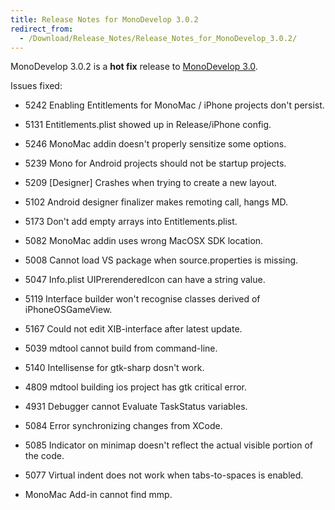 ```yaml
---
title: Release Notes for MonoDevelop 3.0.2
redirect_from:
  - /Download/Release_Notes/Release_Notes_for_MonoDevelop_3.0.2/
---
```


MonoDevelop 3.0.2 is a **hot fix** release to [MonoDevelop 3.0](/documentation/release-notes/whats-new-in-monodevelop-3.0/ "Download/What's new in MonoDevelop 3.0").

Issues fixed:

-   5242 Enabling Entitlements for MonoMac / iPhone projects don't persist.
-   5131 Entitlements.plist showed up in Release/iPhone config.
-   5246 MonoMac addin doesn't properly sensitize some options.
-   5239 Mono for Android projects should not be startup projects.
-   5209 [Designer] Crashes when trying to create a new layout.
-   5102 Android designer finalizer makes remoting call, hangs MD.
-   5173 Don't add empty arrays into Entitlements.plist.
-   5082 MonoMac addin uses wrong MacOSX SDK location.
-   5008 Cannot load VS package when source.properties is missing.
-   5047 Info.plist UIPrerenderedIcon can have a string value.
-   5119 Interface builder won't recognise classes derived of iPhoneOSGameView.
-   5167 Could not edit XIB-interface after latest update.
-   5039 mdtool cannot build from command-line.
-   5140 Intellisense for gtk-sharp dosn't work.
-   4809 mdtool building ios project has gtk critical error.
-   4931 Debugger cannot Evaluate TaskStatus variables.
-   5084 Error synchronizing changes from XCode.
-   5085 Indicator on minimap doesn't reflect the actual visible portion of the code.

-   5077 Virtual indent does not work when tabs-to-spaces is enabled.

-   MonoMac Add-in cannot find mmp.
